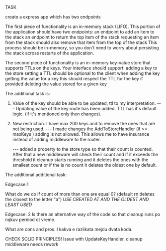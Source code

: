 TASK

create a express app which has two endpoints

The first piece of functionality is an in-memory stack (LIFO). This portion of the application should have two endpoints:
an endpoint to add an item to the stack
an endpoint to return the top item of the stack
requesting an item from the stack should also remove that item from the top of the stack
This process should be in-memory, so you don't need to worry about persisting the stack across restarts of the application.

The second piece of functionality is an in-memory key-value store that supports TTLs on the keys. Your interface should support:
adding a key to the store
setting a TTL should be optional to the client when adding the key
getting the value for a key
this should respect the TTL for the key if provided
deleting the value stored for a given key

The additional task is:

1. Value of the key should be able to be updated, ttl to my interpretation.
   --- Updating value of the key route has been added. TTL has it's default logic. (if it's mentioned only then changes).

2. New restriction. I have max 200 keys and to remove the ones that are not being used.
   --- I made changes the AddToStoreHandler (if >= maxKeys ) adding is not allowed. This allows me to have insurance instead of adding middleware to the router.

   --- added a property to the store type so that their count is counted. After that a new middleware will check their count and if it exceeds the threshold it cleanup starts running and it deletes the ones with the smallest count or if the is no count it deletes the oldest one by default.

The additional additional task:

Edgecase:1

What do we do if count of more than one are equal 0? (default rn deletes the closest to the letter "a")
_USE CREATED AT AND THE OLDEST AND LEAST USED_

Edgecase: 2
Is there an alternative way of the code so that cleanup runs po nqkuv pereiod ot vreme.

What are cons and pros.
I kakva e razlikata mejdu dvata koda.

CHECK SOLID PRINCIPLES!
Issue with UpdateKeyHandler, cleanup middleware needs rework

